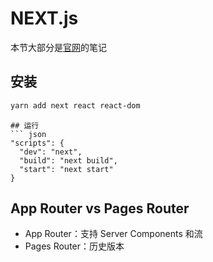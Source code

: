 # NEXT.js

本节大部分是[官网](https://nextjs.org/)的笔记

## 安装

```bash
yarn add next react react-dom
```

````
## 运行
``` json
"scripts": {
  "dev": "next",
  "build": "next build",
  "start": "next start"
}
````

## App Router vs Pages Router

- App Router：支持 Server Components 和流
- Pages Router：历史版本
